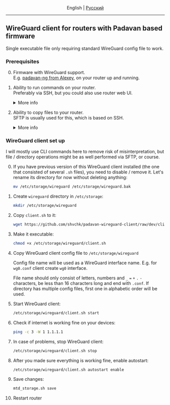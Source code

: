 <p align="center">English | <a href="README.ru.md">Русский</a></p>

---

## WireGuard client for routers with Padavan based firmware

Single executable file only requiring standard WireGuard config file to work.

### Prerequisites

0. Firmware with WireGuard support.  
    E.g. [padavan-ng from Alexey](https://gitlab.com/dm38/padavan-ng), on your router up and running.

0. Ability to run commands on your router.  
    Preferably via SSH, but you could also use router web UI.

    <details>
      <summary>More info</summary>

      Enable SSH access in router's web UI: `Administration` > `Services` > `Enable SSH Server?` > `Yes`

      SSH connection credentials are the same that you use for web UI.

      Linux, Mac OS and Windows 10+ usually have SSH client preinstalled, just launch terminal and connect:
      ```sh
      ssh admin@192.168.1.1
      ```

      On older Windows versions you could use [PuTTY](https://www.chiark.greenend.org.uk/~sgtatham/putty), [Tabby](https://tabby.sh) or [other SSH clients](https://alternativeto.net/software/putty/?feature=ssh-client&license=free&platform=windows).

      When you have SSH client installed, you can often connect just by following this link:
      ```
      ssh://admin@192.168.1.1
      ```
      Paste it into your browser's address bar manually and hit Enter, since GitHub doees not allow active links with non-standard protocols.
    </details>

0. Ability to copy files to your router.  
    SFTP is usually used for this, which is based on SSH.  
    <details>
      <summary>More info</summary>

      On Windows you could use [WinSCP](https://winscp.net), for Mac OS there is [Cyberduck](https://cyberduck.io). Linux file managers usually support SFTP out of the box, look for "Network" or "Other places" section.

      You can connect just by following this link:
      `sftp://admin@192.168.1.1/etc/storage/`  
      Paste it into your browser's address bar manually and hit Enter, since GitHub doees not allow active links with non-standard protocols.
    </details>

### WireGuard client set up

I will mostly use CLI commands here to remove risk of misinterpretation, but file / directory operations might be as well performed via SFTP, or course.

0. If you have previous version of this WireGuard client installed (the one that consisted of several `.sh` files), you need to disable / remove it. Let's rename its directory for now without deleting anything:
    ```sh
    mv /etc/storage/wireguard /etc/storage/wireguard.bak
    ```

0. Create `wireguard` directory in `/etc/storage`:
    ```sh
    mkdir /etc/storage/wireguard
    ```

0. Copy `client.sh` to it:
    ```sh
    wget https://github.com/shvchk/padavan-wireguard-client/raw/dev/client.sh -O /etc/storage/wireguard/client.sh
    ```

0. Make it executable:
    ```sh
    chmod +x /etc/storage/wireguard/client.sh
    ```

0. Copy WireGuard client config file to `/etc/storage/wireguard`

    Config file name will be used as a WireGuard interface name. E.g. for `wg0.conf` client create `wg0` interface.

    File name should only consist of letters, numbers and `_` `=` `+` `.` `-` characters, be less than 16 characters long and end with `.conf`. If directory has multiple config files, first one in alphabetic order will be used.

0. Start WireGuard client:
    ```sh
    /etc/storage/wireguard/client.sh start
    ```

0. Check if internet is working fine on your devices:
    ```sh
    ping -c 3 -W 1 1.1.1.1
    ```

0. In case of problems, stop WireGuard client:
    ```sh
    /etc/storage/wireguard/client.sh stop
    ```

0. After you made sure everything is working fine, enable autostart:
    ```sh
    /etc/storage/wireguard/client.sh autostart enable
    ```

0. Save changes:
    ```sh
    mtd_storage.sh save
    ```

0. Restart router
